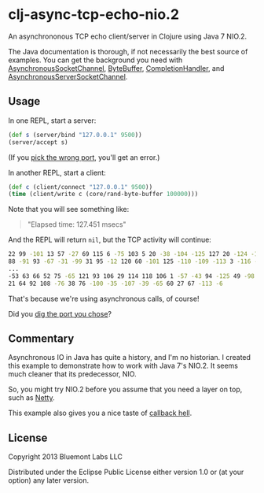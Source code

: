 clj-async-tcp-echo-nio.2
========================

An asynchrononous TCP echo client/server in Clojure using Java 7 NIO.2.

The Java documentation is thorough, if not necessarily the best source of
examples. You can get the background you need with
[AsynchronousSocketChannel][ASC],
[ByteBuffer][BB],
[CompletionHandler][CH], and
[AsynchronousServerSocketChannel][ASSC].

[ASC]: http://docs.oracle.com/javase/7/docs/api/java/nio/channels/AsynchronousSocketChannel.html
[BB]: http://docs.oracle.com/javase/7/docs/api/java/nio/ByteBuffer.html
[ASSC]: http://docs.oracle.com/javase/7/docs/api/java/nio/channels/AsynchronousServerSocketChannel.html
[CH]: http://docs.oracle.com/javase/7/docs/api/java/nio/channels/CompletionHandler.html

## Usage

In one REPL, start a server:

```clj
(def s (server/bind "127.0.0.1" 9500))
(server/accept s)
```

(If you [pick the wrong port][port], you'll get an error.)

In another REPL, start a client:

```clj
(def c (client/connect "127.0.0.1" 9500))
(time (client/write c (core/rand-byte-buffer 100000)))
```

Note that you will see something like:

> "Elapsed time: 127.451 msecs"

And the REPL will return `nil`, but the TCP activity will continue:

```sh
22 99 -101 13 57 -27 69 115 6 -75 103 5 20 -38 -104 -125 127 20 -124 -19 37
88 -91 93 -67 -31 -99 31 95 -12 120 60 -101 125 -110 -109 -113 3 -116 -98
...
-53 63 66 52 75 -65 121 93 106 29 114 118 106 1 -57 -43 94 -125 49 -98 -37
21 64 92 108 -76 38 76 -100 -35 -107 -39 -65 60 27 67 -113 -6
```

That's because we're using asynchronous calls, of course!

Did you [dig the port you chose][dig]?

## Commentary

Asynchronous IO in Java has quite a history, and I'm no historian. I created
this example to demonstrate how to work with Java 7's NIO.2. It seems much
cleaner that its predecessor, NIO.

So, you might try NIO.2 before you assume that you need a layer on top, such
as [Netty].

This example also gives you a nice taste of [callback hell][hell].

[port]: http://www.youtube.com/watch?v=diC-mWSuo6I
[hell]: http://www.youtube.com/watch?v=EuxW7-Nhr6w
[dig]: http://www.youtube.com/watch?v=diC-mWSuo6I#t=1m30
[Netty]: http://netty.io/

## License

Copyright 2013 Bluemont Labs LLC

Distributed under the Eclipse Public License either version 1.0 or (at
your option) any later version.
